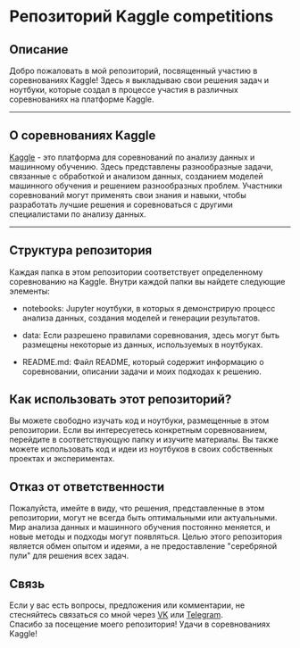 
# Репозиторий Kaggle competitions

## Описание
Добро пожаловать в мой репозиторий, посвященный участию в соревнованиях Kaggle! Здесь я выкладываю свои решения задач и ноутбуки, которые создал в процессе участия в различных соревнованиях на платформе Kaggle.
___
## О соревнованиях Kaggle
[Kaggle](https://www.kaggle.com/) - это платформа для соревнований по анализу данных и машинному обучению. Здесь представлены разнообразные задачи, связанные с обработкой и анализом данных, созданием моделей машинного обучения и решением разнообразных проблем. Участники соревнований могут применять свои знания и навыки, чтобы разработать лучшие решения и соревноваться с другими специалистами по анализу данных.
___
## Структура репозитория
Каждая папка в этом репозитории соответствует определенному соревнованию на Kaggle. Внутри каждой папки вы найдете следующие элементы:

* notebooks: Jupyter ноутбуки, в которых я демонстрирую процесс анализа данных, создания моделей и генерации результатов.

* data: Если разрешено правилами соревнования, здесь могут быть размещены некоторые из данных, используемых в ноутбуках.

* README.md: Файл README, который содержит информацию о соревновании, описании задачи и моих подходах к решению.

## Как использовать этот репозиторий?
Вы можете свободно изучать код и ноутбуки, размещенные в этом репозитории. Если вы интересуетесь конкретным соревнованием, перейдите в соответствующую папку и изучите материалы. Вы также можете использовать код и идеи из ноутбуков в своих собственных проектах и экспериментах.

## Отказ от ответственности
Пожалуйста, имейте в виду, что решения, представленные в этом репозитории, могут не всегда быть оптимальными или актуальными. Мир анализа данных и машинного обучения постоянно меняется, и новые методы и подходы могут появляться. Целью этого репозитория является обмен опытом и идеями, а не предоставление "серебряной пули" для решения всех задач.

## Связь
Если у вас есть вопросы, предложения или комментарии, не стесняйтесь связаться со мной через [VK](https://vk.com/parisdrill) или [Telegram](https://t.me/leshiov_dmitriy).\
Спасибо за посещение моего репозитория! Удачи в соревнованиях Kaggle!
